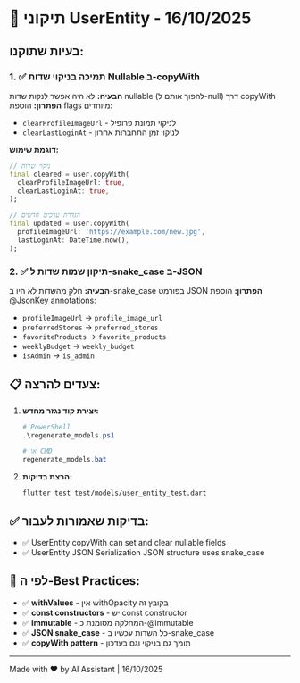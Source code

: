 # 🔧 תיקוני UserEntity - 16/10/2025

## בעיות שתוקנו:

### 1. ✅ תמיכה בניקוי שדות Nullable ב-copyWith
**הבעיה:** לא היה אפשר לנקות שדות nullable (להפוך אותם ל-null) דרך copyWith
**הפתרון:** הוספת flags מיוחדים:
- `clearProfileImageUrl` - לניקוי תמונת פרופיל
- `clearLastLoginAt` - לניקוי זמן התחברות אחרון

**דוגמת שימוש:**
```dart
// ניקוי שדות
final cleared = user.copyWith(
  clearProfileImageUrl: true,
  clearLastLoginAt: true,
);

// הגדרת ערכים חדשים
final updated = user.copyWith(
  profileImageUrl: 'https://example.com/new.jpg',
  lastLoginAt: DateTime.now(),
);
```

### 2. ✅ תיקון שמות שדות ל-snake_case ב-JSON
**הבעיה:** חלק מהשדות לא היו ב-snake_case בפורמט JSON
**הפתרון:** הוספת @JsonKey annotations:
- `profileImageUrl` → `profile_image_url`
- `preferredStores` → `preferred_stores`
- `favoriteProducts` → `favorite_products`
- `weeklyBudget` → `weekly_budget`
- `isAdmin` → `is_admin`

## 📋 צעדים להרצה:

1. **יצירת קוד נגזר מחדש:**
   ```powershell
   # PowerShell
   .\regenerate_models.ps1
   
   # או CMD
   regenerate_models.bat
   ```

2. **הרצת בדיקות:**
   ```bash
   flutter test test/models/user_entity_test.dart
   ```

## ✅ בדיקות שאמורות לעבור:
- ✅ UserEntity copyWith can set and clear nullable fields
- ✅ UserEntity JSON Serialization JSON structure uses snake_case

## 🎯 לפי ה-Best Practices:
- ✅ **withValues** - אין withOpacity בקובץ זה
- ✅ **const constructors** - יש const constructor
- ✅ **immutable** - המחלקה מסומנת כ-@immutable
- ✅ **JSON snake_case** - כל השדות עכשיו ב-snake_case
- ✅ **copyWith pattern** - תומך גם בניקוי וגם בעדכון

---
Made with ❤️ by AI Assistant | 16/10/2025
